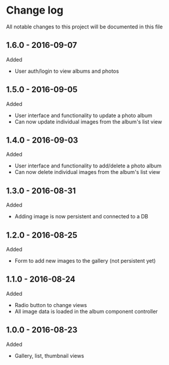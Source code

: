 # Change log
All notable changes to this project will be documented in this file

## 1.6.0 - 2016-09-07
Added
- User auth/login to view albums and photos

## 1.5.0 - 2016-09-05
Added
- User interface and functionality to update a photo album
- Can now update individual images from the album's list view

## 1.4.0 - 2016-09-03
Added
- User interface and functionality to add/delete a photo album
- Can now delete individual images from the album's list view

## 1.3.0 - 2016-08-31
Added
- Adding image is now persistent and connected to a DB

## 1.2.0 - 2016-08-25
Added
- Form to add new images to the gallery (not persistent yet)

## 1.1.0 - 2016-08-24
Added
- Radio button to change views
- All image data is loaded in the album component controller

## 1.0.0 - 2016-08-23
Added
- Gallery, list, thumbnail views

